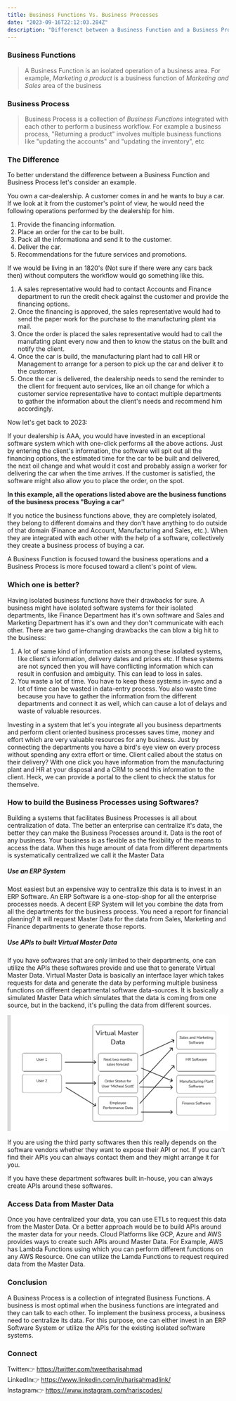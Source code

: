 ```yaml
---
title: Business Functions Vs. Business Processes
date: "2023-09-16T22:12:03.284Z"
description: "Differenct between a Business Function and a Business Process and how can it help you"
---
```

### Business Functions
> A Business Function is an isolated operation of a business area. For example, *Marketing a product* is a business function of *Marketing and Sales* area of the business

### Business Process
> Business Process is a collection of *Business Functions* integrated with each other to perform a business workflow. For example a business process, "Returning a product" involves multiple business functions like "updating the accounts" and "updating the inventory", etc

### The Difference
To better understand the difference between a Business Function and Business Process let's consider an example. 

You own a car-dealership. A customer comes in and he wants to buy a car. If we look at it from the customer's point of view, he would need the following operations performed by the dealership for him.

1. Provide the financing information.
2. Place an order for the car to be built.
3. Pack all the informationa and send it to the customer.
4. Deliver the car.
5. Recommendations for the future services and promotions.

If we would be living in an 1820's (Not sure if there were any cars back then) without computers the workflow would go something like this.

1. A sales representative would had to contact Accounts and Finance department to run the credit check against the customer and provide the financing options.
2. Once the financing is approved, the sales representative would had to send the paper work for the purchase to the manufacturing plant via mail.
3. Once the order is placed the sales representative would had to call the manufating plant every now and then to know the status on the built and notify the client.
4. Once the car is build, the manufacturing plant had to call HR or Management to arrange for a person to pick up the car and deliver it to the customer.
5. Once the car is delivered, the dealership needs to send the reminder to the client for frequent auto services, like an oil change for which a customer service representative have to contact multiple departments to gather the information about the client's needs and recommend him accordingly.

Now let's get back to 2023:

If your dealership is AAA, you would have invested in an exceptional software system which with one-click performs all the above actions. Just by entering the client's information, the software will spit out all the financing options, the estimated time for the car to be built and delivered, the next oil change and what would it cost and probably assign a worker for delivering the car when the time arrives. If the customer is satisfied, the software might also allow you to place the order, on the spot.

**In this example, all the operations listed above are the business functions of the business process "Buying a car"**

If you notice the business functions above, they are completely isolated, they belong to different domains and they don't have anything to do outside of that domain (Finance and Account, Manufacturing and Sales, etc.). When they are integrated with each other with the help of a software, collectively they create a business process of buying a car. 

A Business Function is focused toward the business operations and a Business Process is more focused toward a client's point of view. 

### Which one is better?
Having isolated business functions have their drawbacks for sure. A business might have isolated software systems for their isolated departments, like Finance Department has it's own software and Sales and Marketing Department has it's own and they don't communicate with each other. There are two game-changing drawbacks the can blow a big hit to the business:

1. A lot of same kind of information exists among these isolated systems, like client's information, delivery dates and prices etc. If these systems are not synced then you will have conflicting information which can result in confusion and ambiguity. This can lead to loss in sales.
2. You waste a lot of time. You have to keep these systems in-sync and a lot of time can be wasted in data-entry process. You also waste time because you have to gather the information from the different departments and connect it as well, which can cause a lot of delays and waste of valuable resources.

Investing in a system that let's you integrate all you business departments and perform client oriented business processes saves time, money and effort which are very valuable resources for any business. Just by connecting the departments you have a bird's eye view on every process without spending any extra effort or time. Client called about the status on their delivery? With one click you have information from the manufacturing plant and HR at your disposal and a CRM to send this information to the client. Heck, we can provide a portal to the client to check the status for themselve.

### How to build the Business Processes using Softwares?
Building a systems that facilitates Business Processes is all about centralization of data. The better an enterprise can centralize it's data, the better they can make the Business Processes around it. Data is the root of any business. Your business is as flexible as the flexibility of the means to access the data. When this huge amount of data from different departments is systematically centralized we call it the Master Data

##### Use an ERP System
Most easiest but an expensive way to centralize this data is to invest in an ERP Software. An ERP Software is a one-stop-shop for all the enterprise processes needs. A decent ERP System will let you combine the data from all the departments for the business process. You need a report for financial planning? It will request Master Data for the data from Sales, Marketing and Finance departments to generate those reports.

##### Use APIs to built Virtual Master Data
If you have softwares that are only limited to their departments, one can utilize the APIs these softwares provide and use that to generate Virtual Master Data. Virtual Master Data is basically an interface layer which takes requests for data and generate the data by performing multiple business functions on different departmental software data-sources. It is basically a simulated Master Data which simulates that the data is coming from one source, but in the backend, it's pulling the data from different sources.

![VMD](VMD.png)

If you are using the third party softwares then this really depends on the software vendors whether they want to expose their API or not. If you can't find their APIs you can always contact them and they might arrange it for you.

If you have these department softwares built in-house, you can always create APIs around these softwares. 

### Access Data from Master Data
Once you have centralized your data, you can use ETLs to request this data from the Master Data. Or a better approach would be to build APIs around the master data for your needs. Cloud Platforms like GCP, Azure and AWS provides ways to create such APIs around Master Data. For Example, AWS has Lambda Functions using which you can perform different functions on any AWS Resource. One can utilize the Lamda Functions to request required data from the Master Data.

### Conclusion
A Business Process is a collection of integrated Business Functions. A business is most optimal when the business functions are integrated and they can talk to each other. To implement the business process, a business need to centralize its data. For this purpose, one can either invest in an ERP Software System or utilize the APIs for the existing isolated software systems.

### Connect
Twitter👉 https://twitter.com/tweetharisahmad \
LinkedIn👉 https://www.linkedin.com/in/harisahmadlink/ \
Instagram👉 https://www.instagram.com/hariscodes/
